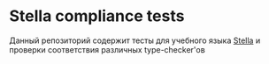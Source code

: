 # Stella compliance tests

Данный репозиторий содержит тесты для учебного языка [Stella](https://fizruk.github.io/stella) и проверки соответствия различных type-checker'ов